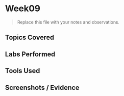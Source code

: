 # Week09

> Replace this file with your notes and observations.

## Topics Covered

## Labs Performed

## Tools Used

## Screenshots / Evidence
